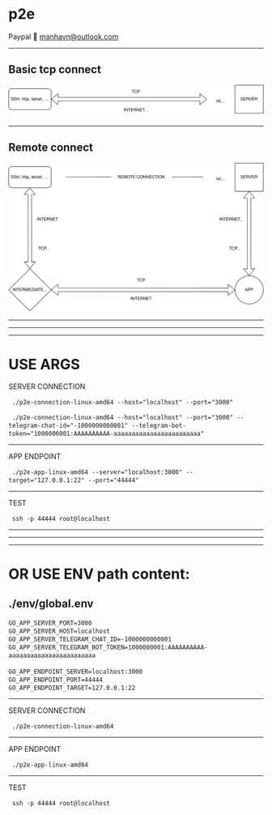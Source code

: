 # p2e

Paypal 💜 manhavn@outlook.com

----------------------------------

## Basic tcp connect
![TCP-ENDPOINT](TCP-ENDPOINT.svg)

----------------------------------

## Remote connect
![TCP-REMOTE-ENDPOINT](TCP-REMOTE-ENDPOINT.svg)

----------------------------------
----------------------------------
----------------------------------

USE ARGS
==========================

SERVER CONNECTION

```shell
 ./p2e-connection-linux-amd64 --host="localhost" --port="3000"
```

```shell
 ./p2e-connection-linux-amd64 --host="localhost" --port="3000" --telegram-chat-id="-1000000000001" --telegram-bot-token="1000000001:AAAAAAAAAA-aaaaaaaaaaaaaaaaaaaaaaaa"
```

----------------------------------

APP ENDPOINT

```shell
 ./p2e-app-linux-amd64 --server="localhost:3000" --target="127.0.0.1:22" --port="44444"
```

----------------------------------

TEST
```shell
 ssh -p 44444 root@localhost
```

----------------------------------
----------------------------------
----------------------------------

OR USE ENV path content:
==========================

 ./env/global.env
----------------------------------

```env
GO_APP_SERVER_PORT=3000
GO_APP_SERVER_HOST=localhost
GO_APP_SERVER_TELEGRAM_CHAT_ID=-1000000000001
GO_APP_SERVER_TELEGRAM_BOT_TOKEN=1000000001:AAAAAAAAAA-aaaaaaaaaaaaaaaaaaaaaaaa

GO_APP_ENDPOINT_SERVER=localhost:3000
GO_APP_ENDPOINT_PORT=44444
GO_APP_ENDPOINT_TARGET=127.0.0.1:22
```

----------------------------------

SERVER CONNECTION
```shell
 ./p2e-connection-linux-amd64
```

----------------------------------

APP ENDPOINT
```shell
 ./p2e-app-linux-amd64
```

----------------------------------

TEST
```shell
 ssh -p 44444 root@localhost
```
